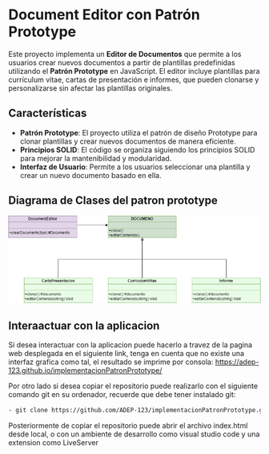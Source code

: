 # Document Editor con Patrón Prototype

Este proyecto implementa un **Editor de Documentos** que permite a los usuarios crear nuevos documentos a partir de plantillas predefinidas utilizando el **Patrón Prototype** en JavaScript. El editor incluye plantillas para currículum vitae, cartas de presentación e informes, que pueden clonarse y personalizarse sin afectar las plantillas originales.

## Características

- **Patrón Prototype**: El proyecto utiliza el patrón de diseño Prototype para clonar plantillas y crear nuevos documentos de manera eficiente.
- **Principios SOLID**: El código se organiza siguiendo los principios SOLID para mejorar la mantenibilidad y modularidad.
- **Interfaz de Usuario**: Permite a los usuarios seleccionar una plantilla y crear un nuevo documento basado en ella.

## Diagrama de Clases del patron prototype
<img src="./PatronPrototype.png"/>


## Interaactuar con la aplicacion

Si desea interactuar con la aplicacion puede hacerlo a travez de la pagina web desplegada en el siguiente link, tenga en cuenta que no existe una interfaz grafica como tal, el resultado se imprime por consola:
https://adep-123.github.io/implementacionPatronPrototype/

Por otro lado si desea copiar el repositorio puede realizarlo con el siguiente comando git en su ordenador, recuerde que debe tener instalado git:
```bash
- git clone https://github.com/ADEP-123/implementacionPatronPrototype.git
```
Posteriormente de copiar el repositorio puede abrir el archivo index.html desde local, o con un ambiente de desarrollo como visual studio code y una extension como LiveServer
